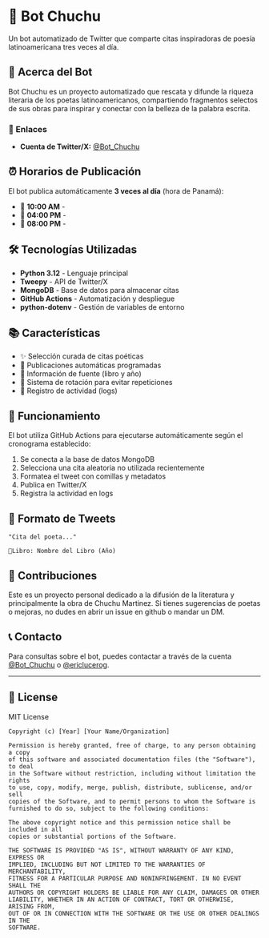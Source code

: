 # 🤖 Bot Chuchu

Un bot automatizado de Twitter que comparte citas inspiradoras de poesía latinoamericana tres veces al día.

## 📖 Acerca del Bot

Bot Chuchu es un proyecto automatizado que rescata y difunde la riqueza literaria de los poetas latinoamericanos, compartiendo fragmentos selectos de sus obras para inspirar y conectar con la belleza de la palabra escrita.

### 🔗 Enlaces
- **Cuenta de Twitter/X:** [@Bot_Chuchu](https://x.com/Bot_Chuchu)

## ⏰ Horarios de Publicación

El bot publica automáticamente **3 veces al día** (hora de Panamá):
- 🌅 **10:00 AM** - 
- 🌆 **04:00 PM** - 
- 🌙 **08:00 PM** - 

## 🛠️ Tecnologías Utilizadas

- **Python 3.12** - Lenguaje principal
- **Tweepy** - API de Twitter/X
- **MongoDB** - Base de datos para almacenar citas
- **GitHub Actions** - Automatización y despliegue
- **python-dotenv** - Gestión de variables de entorno

## 📚 Características

- ✨ Selección curada de citas poéticas
- 🎯 Publicaciones automáticas programadas
- 📖 Información de fuente (libro y año)
- 🔄 Sistema de rotación para evitar repeticiones
- 📝 Registro de actividad (logs)

## 🚀 Funcionamiento

El bot utiliza GitHub Actions para ejecutarse automáticamente según el cronograma establecido:

1. Se conecta a la base de datos MongoDB
2. Selecciona una cita aleatoria no utilizada recientemente
3. Formatea el tweet con comillas y metadatos
4. Publica en Twitter/X
5. Registra la actividad en logs

## 📄 Formato de Tweets

```
"Cita del poeta..."

📖Libro: Nombre del Libro (Año)
```

## 🤝 Contribuciones

Este es un proyecto personal dedicado a la difusión de la literatura y principalmente la obra de Chuchu Martinez. Si tienes sugerencias de poetas o mejoras, no dudes en abrir un issue en github o mandar un DM.

## 📞 Contacto

Para consultas sobre el bot, puedes contactar a través de la cuenta [@Bot_Chuchu](https://x.com/Bot_Chuchu) o [@ericlucerog](https://x.com/ericlucerog).

---


## 📜 License  

MIT License  

```plaintext
Copyright (c) [Year] [Your Name/Organization]

Permission is hereby granted, free of charge, to any person obtaining a copy
of this software and associated documentation files (the "Software"), to deal
in the Software without restriction, including without limitation the rights
to use, copy, modify, merge, publish, distribute, sublicense, and/or sell
copies of the Software, and to permit persons to whom the Software is
furnished to do so, subject to the following conditions:

The above copyright notice and this permission notice shall be included in all
copies or substantial portions of the Software.

THE SOFTWARE IS PROVIDED "AS IS", WITHOUT WARRANTY OF ANY KIND, EXPRESS OR
IMPLIED, INCLUDING BUT NOT LIMITED TO THE WARRANTIES OF MERCHANTABILITY,
FITNESS FOR A PARTICULAR PURPOSE AND NONINFRINGEMENT. IN NO EVENT SHALL THE
AUTHORS OR COPYRIGHT HOLDERS BE LIABLE FOR ANY CLAIM, DAMAGES OR OTHER
LIABILITY, WHETHER IN AN ACTION OF CONTRACT, TORT OR OTHERWISE, ARISING FROM,
OUT OF OR IN CONNECTION WITH THE SOFTWARE OR THE USE OR OTHER DEALINGS IN THE
SOFTWARE.